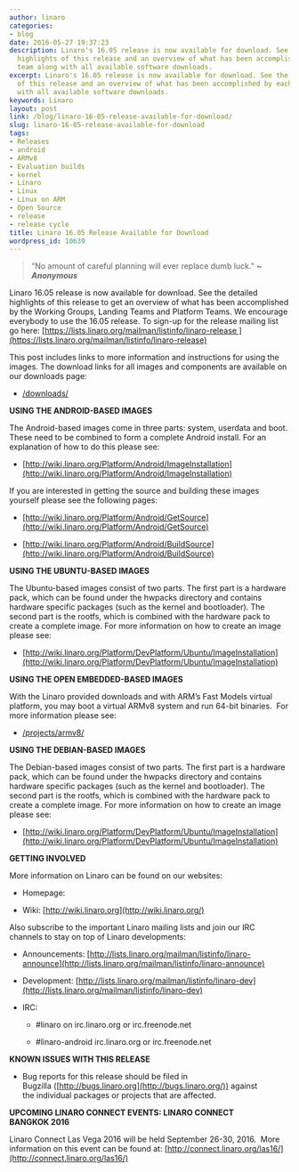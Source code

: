 ```yaml
---
author: linaro
categories:
- blog
date: 2016-05-27 19:37:23
description: Linaro's 16.05 release is now available for download. See the detailed
  highlights of this release and an overview of what has been accomplished by each
  team along with all available software downloads.
excerpt: Linaro's 16.05 release is now available for download. See the detailed highlights
  of this release and an overview of what has been accomplished by each team along
  with all available software downloads.
keywords: Linaro
layout: post
link: /blog/linaro-16-05-release-available-for-download/
slug: linaro-16-05-release-available-for-download
tags:
- Releases
- android
- ARMv8
- Evaluation builds
- kernel
- Linaro
- Linux
- Linux on ARM
- Open Source
- release
- release cycle
title: Linaro 16.05 Release Available for Download
wordpress_id: 10639
---
```


> “No amount of careful planning will ever replace dumb luck." _**~ Anonymous**_


Linaro 16.05 release is now available for download. See the detailed highlights of this release to get an overview of what has been accomplished by the Working Groups, Landing Teams and Platform Teams. We encourage everybody to use the 16.05 release. To sign-up for the release mailing list go here: [https://lists.linaro.org/mailman/listinfo/linaro-release ](https://lists.linaro.org/mailman/listinfo/linaro-release)

This post includes links to more information and instructions for using the images. The download links for all images and components are available on our downloads page:


  * [/downloads/](/downloads/)


**USING THE ANDROID-BASED IMAGES**

The Android-based images come in three parts: system, userdata and boot. These need to be combined to form a complete Android install. For an explanation of how to do this please see:




  * [http://wiki.linaro.org/Platform/Android/ImageInstallation](http://wiki.linaro.org/Platform/Android/ImageInstallation)


If you are interested in getting the source and building these images yourself please see the following pages:


  * [http://wiki.linaro.org/Platform/Android/GetSource](http://wiki.linaro.org/Platform/Android/GetSource)


  * [http://wiki.linaro.org/Platform/Android/BuildSource](http://wiki.linaro.org/Platform/Android/BuildSource)


**USING THE UBUNTU-BASED IMAGES**

The Ubuntu-based images consist of two parts. The first part is a hardware pack, which can be found under the hwpacks directory and contains hardware specific packages (such as the kernel and bootloader). The second part is the rootfs, which is combined with the hardware pack to create a complete image. For more information on how to create an image please see:




  * [http://wiki.linaro.org/Platform/DevPlatform/Ubuntu/ImageInstallation](http://wiki.linaro.org/Platform/DevPlatform/Ubuntu/ImageInstallation)


**USING THE OPEN EMBEDDED-BASED IMAGES**

With the Linaro provided downloads and with ARM’s Fast Models virtual platform, you may boot a virtual ARMv8 system and run 64-bit binaries.  For more information please see:




  * [/projects/armv8/](/projects/armv8/)


**USING THE DEBIAN-BASED IMAGES**

The Debian-based images consist of two parts. The first part is a hardware pack, which can be found under the hwpacks directory and contains hardware specific packages (such as the kernel and bootloader). The second part is the rootfs, which is combined with the hardware pack to create a complete image. For more information on how to create an image please see:




  * [http://wiki.linaro.org/Platform/DevPlatform/Ubuntu/ImageInstallation](http://wiki.linaro.org/Platform/DevPlatform/Ubuntu/ImageInstallation)


**GETTING INVOLVED**

More information on Linaro can be found on our websites:


  * Homepage: [](/)


  * Wiki: [http://wiki.linaro.org](http://wiki.linaro.org/)


Also subscribe to the important Linaro mailing lists and join our IRC channels to stay on top of Linaro developments:


  * Announcements: [http://lists.linaro.org/mailman/listinfo/linaro-announce](http://lists.linaro.org/mailman/listinfo/linaro-announce)


  * Development: [http://lists.linaro.org/mailman/listinfo/linaro-dev](http://lists.linaro.org/mailman/listinfo/linaro-dev)


  * IRC:


    * #linaro on irc.linaro.org or irc.freenode.net


    * #linaro-android irc.linaro.org or irc.freenode.net


**KNOWN ISSUES WITH THIS RELEASE**

  * Bug reports for this release should be filed in Bugzilla ([http://bugs.linaro.org](http://bugs.linaro.org/)) against the individual packages or projects that are affected.


**UPCOMING LINARO CONNECT EVENTS: LINARO CONNECT BANGKOK 2016**

Linaro Connect Las Vega 2016 will be held September 26-30, 2016.  More information on this event can be found at: [http://connect.linaro.org/las16/](http://connect.linaro.org/las16/)